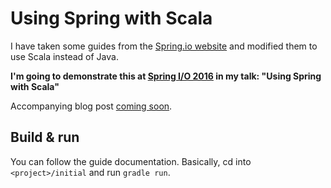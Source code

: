 # Using Spring with Scala

I have taken some guides from the [Spring.io website](https://spring.io/guides/) and modified them to use Scala instead of Java.

**I'm going to demonstrate this at [Spring I/O 2016](http://lanyrd.com/sdzkgm) in my talk: "Using Spring with Scala"**

Accompanying blog post [coming soon](http://bernhardwenzel.com).

## Build & run

You can follow the guide documentation. Basically, cd into `<project>/initial` and run `gradle run`.
